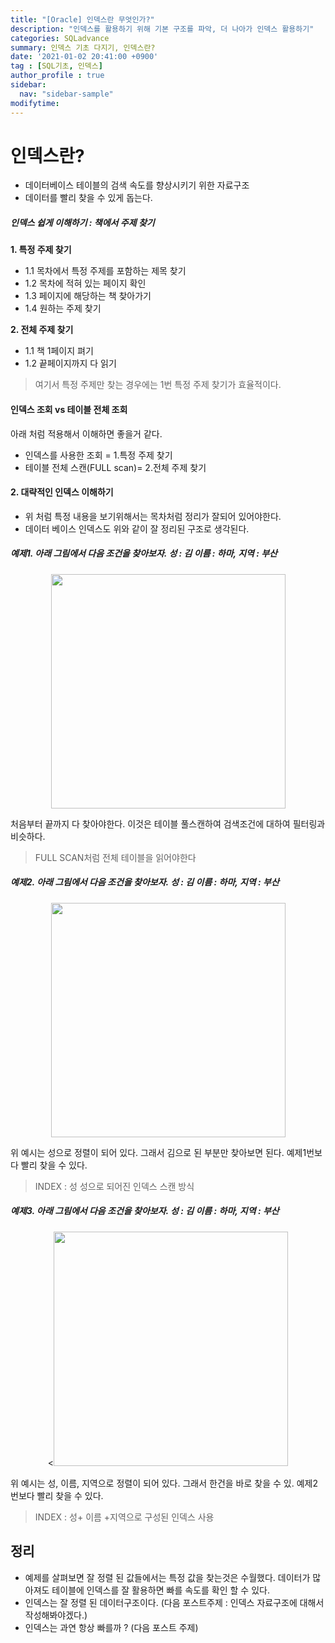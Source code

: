 ```yaml
---
title: "[Oracle] 인덱스란 무엇인가?"
description: "인덱스를 활용하기 위해 기본 구조를 파악, 더 나아가 인덱스 활용하기"
categories: SQLadvance
summary: 인덱스 기초 다지기, 인덱스란?
date: '2021-01-02 20:41:00 +0900'
tag : [SQL기초, 인덱스]
author_profile : true 
sidebar:
  nav: "sidebar-sample"
modifytime:
---
```

# 인덱스란?
 - 데이터베이스 테이블의 검색 속도를 향상시키기 위한 자료구조
 - 데이터를 빨리 찾을 수 있게 돕는다.

##### 인덱스 쉽게 이해하기 : 책에서 주제 찾기
__1. 특정 주제 찾기__ 
  - 1.1 목차에서 특정 주제를 포함하는 제목 찾기
  - 1.2 목차에 적혀 있는 페이지 확인 
  - 1.3 페이지에 해당하는 책 찾아가기 
  - 1.4 원하는 주제 찾기

__2. 전체 주제 찾기__ 
  - 1.1 책 1페이지 펴기 
  - 1.2 끝페이지까지 다 읽기
> 여기서 특정 주제만 찾는 경우에는 1번 특정 주제 찾기가 효율적이다.
> 
#### 인덱스 조회 vs 테이블 전체 조회 
아래 처럼 적용해서 이해하면 좋을거 같다.
- 인덱스를 사용한 조회 = 1.특정 주제 찾기
- 테이블 전체 스캔(FULL scan)= 2.전체 주제 찾기 

#### 2. 대략적인 인덱스 이해하기 
- 위 처럼 특정 내용을 보기위해서는 목차처럼 정리가 잘되어 있어야한다.
- 데이터 베이스 인덱스도 위와 같이 잘 정리된 구조로 생각된다.

##### 예제1. 아래 그림에서 다음 조건을 찾아보자. 성 : 김 이름 : 하마, 지역 : 부산
<p align="center"><img width="375" src="https://user-images.githubusercontent.com/78027688/147869864-3446e9f3-6225-4ce0-8646-676b5bb4987f.png"></p>

처음부터 끝까지 다 찾아야한다. 이것은 테이블 풀스캔하여 검색조건에 대하여 필터링과 비슷하다.
>  FULL SCAN처럼 전체 테이블을 읽어야한다
##### 예제2. 아래 그림에서 다음 조건을 찾아보자. 성 : 김 이름 : 하마, 지역 : 부산

<p align="center"><img width="375"  src="https://user-images.githubusercontent.com/78027688/147873016-e68a912b-2012-4415-8f99-684f8f3f2e5b.png">
</p>
 
위 예시는 성으로 정렬이 되어 있다. 그래서 김으로 된 부분만 찾아보면 된다. 예제1번보다 빨리 찾을 수 있다.
> INDEX : 성   성으로 되어진 인덱스 스캔 방식
##### 예제3. 아래 그림에서 다음 조건을 찾아보자. 성 : 김 이름 : 하마, 지역 : 부산
<p align="center"><<img width="375" src="https://user-images.githubusercontent.com/78027688/147873445-048f2321-64d5-42e6-a685-574a61e976c1.png"></p>

위 예시는 성, 이름, 지역으로 정렬이 되어 있다. 그래서 한건을 바로 찾을 수 있. 예제2번보다 빨리 찾을 수 있다.
> INDEX : 성+ 이름 +지역으로 구성된 인덱스 사용 

## 정리 
 - 예제를 살펴보면 잘 정렬 된 값들에서는 특정 값을 찾는것은 수월했다. 데이터가 많아져도 테이블에 인덱스를 잘 활용하면 빠를 속도를 확인 할 수 있다.
 - 인덱스는 잘 정렬 된 데이터구조이다. (다음 포스트주제 : 인덱스 자료구조에 대해서 작성해봐야겠다.)
 - 인덱스는 과연 항상 빠를까 ? (다음 포스트 주제)



